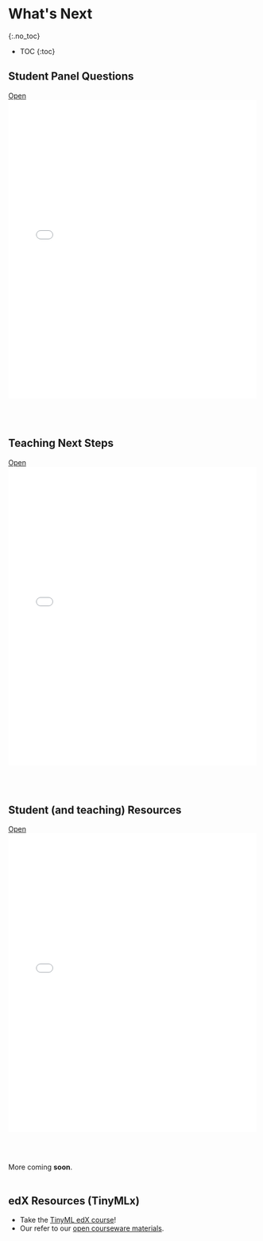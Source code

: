 # What's Next
{:.no_toc}

* TOC
{:toc}

## Student Panel Questions
<a class="d-block mb-1 small text-end text-muted" href="{{'/schedule/4/next/panel.pdf' | relative_url }}" target="_blank">
    Open
    <i class="fas fa-external-link-alt ms-1"></i>
</a>
<div class="border border-1 border-dark ratio ratio-85x110 mt-1">
    <iframe id="pdf-js-viewer" src="{{ site.baseurl }}/web/viewer.html?file={{'/schedule/4/next/panel.pdf' | relative_url }}" title="webviewer" frameborder="0" width="500" height="600"></iframe>
</div>

<br><br>

## Teaching Next Steps
<a class="d-block mb-1 small text-end text-muted" href="{{'/schedule/4/next/teaching.pdf' | relative_url }}" target="_blank">
    Open
    <i class="fas fa-external-link-alt ms-1"></i>
</a>
<div class="border border-1 border-dark ratio ratio-85x110 mt-1">
    <iframe id="pdf-js-viewer" src="{{ site.baseurl }}/web/viewer.html?file={{'/schedule/4/next/teaching.pdf' | relative_url }}" title="webviewer" frameborder="0" width="500" height="600"></iframe>
</div>

<br><br>


## Student (and teaching) Resources
<a class="d-block mb-1 small text-end text-muted" href="{{'/schedule/4/next/resource.pdf' | relative_url }}" target="_blank">
    Open
    <i class="fas fa-external-link-alt ms-1"></i>
</a>
<div class="border border-1 border-dark ratio ratio-85x110 mt-1">
    <iframe id="pdf-js-viewer" src="{{ site.baseurl }}/web/viewer.html?file={{'/schedule/4/next/resource.pdf' | relative_url }}" title="webviewer" frameborder="0" width="500" height="600"></iframe>
</div>

<br><br>

<div class="message">
More coming <b>soon</b>.
</div>
<br>

## edX Resources (TinyMLx)
* Take the [TinyML edX course](https://www.edx.org/professional-certificate/harvardx-tiny-machine-learning)!
* Our refer to our [open courseware materials](https://github.com/tinyMLx/courseware/tree/master/edX).